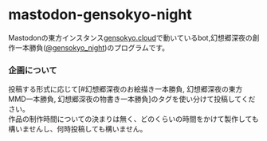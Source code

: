 # mastodon-gensokyo-night

Mastodonの東方インスタンス[gensokyo.cloud](https://gensokyo.cloud)で動いているbot,幻想郷深夜の創作一本勝負([@gensokyo_night](https://gensokyo.cloud/@gensokyo_night))のプログラムです。

### 企画について

投稿する形式に応じて[#幻想郷深夜のお絵描き一本勝負, 幻想郷深夜の東方MMD一本勝負, 幻想郷深夜の物書き一本勝負]のタグを使い分けて投稿してください。</br>
作品の制作時間についての決まりは無く、どのくらいの時間をかけて製作しても構いませんし、何時投稿しても構いません。
